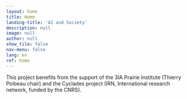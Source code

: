 ```yaml
---
layout: home
title: Home
landing-title: 'AI and Society'
description: null
image: null
author: null
show_tile: false
nav-menu: false
lang: en
ref: home
---
```


This project benefits from the support of the 3IA Prairie Institute (Thierry Poibeau chair) and the Cyclades project (IRN, International research network, funded by the CNRS).
